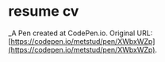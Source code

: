 # resume cv
 _A Pen created at CodePen.io. Original URL: [https://codepen.io/metstud/pen/XWbxWZp](https://codepen.io/metstud/pen/XWbxWZp).

 